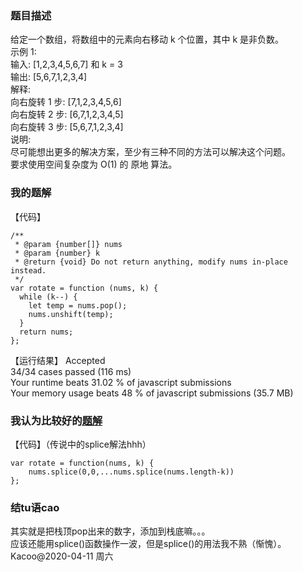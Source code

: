 ### 题目描述
给定一个数组，将数组中的元素向右移动 k 个位置，其中 k 是非负数。  
示例 1:  
输入: [1,2,3,4,5,6,7] 和 k = 3  
输出: [5,6,7,1,2,3,4]  
解释:  
向右旋转 1 步: [7,1,2,3,4,5,6]  
向右旋转 2 步: [6,7,1,2,3,4,5]  
向右旋转 3 步: [5,6,7,1,2,3,4]  
说明:  
尽可能想出更多的解决方案，至少有三种不同的方法可以解决这个问题。  
要求使用空间复杂度为 O(1) 的 原地 算法。  
### 我的题解
【代码】  
```
/**
 * @param {number[]} nums
 * @param {number} k
 * @return {void} Do not return anything, modify nums in-place instead.
 */
var rotate = function (nums, k) {
  while (k--) {
    let temp = nums.pop();
    nums.unshift(temp);
  }
  return nums;
};
```
【运行结果】
Accepted  
34/34 cases passed (116 ms)  
Your runtime beats 31.02 % of javascript submissions  
Your memory usage beats 48 % of javascript submissions (35.7 MB)  
### 我认为比较好的[题解](https://leetcode-cn.com/problems/rotate-array/solution/shu-zu-bian-yi-fang-fa-splice-shi-xian-fan-zhuan-b/)
【代码】（传说中的splice解法hhh）
```
var rotate = function(nums, k) {
    nums.splice(0,0,...nums.splice(nums.length-k))
};
```

### 结tu语cao
其实就是把栈顶pop出来的数字，添加到栈底嘛。。。  
应该还能用splice()函数操作一波，但是splice()的用法我不熟（惭愧）。Kacoo@2020-04-11 周六